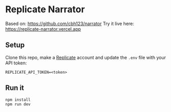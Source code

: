 # Replicate Narrator

Based on: https://github.com/cbh123/narrator
Try it live here: https://replicate-narrator.vercel.app

## Setup

Clone this repo, make a [Replicate](https://replicate.com) account and update the `.env` file with your API token:

```
REPLICATE_API_TOKEN=<token>
```

## Run it

```bash
npm install
npm run dev
```
